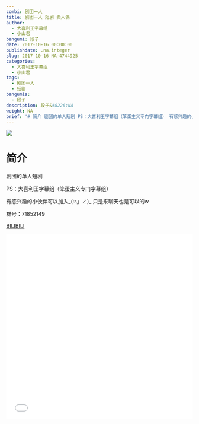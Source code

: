 ```yaml
---
combi: 剧团一人
title: 剧团一人 短剧 卖人偶
author:
  - 大喜利王字幕组
  - 小山君
bangumi: 段子
date: 2017-10-16 00:00:00
publishdate: .na.integer
slug: 2017-10-16-NA-4744925
categories:
  - 大喜利王字幕组
  - 小山君
tags:
  - 剧团一人
  - 短剧
bangumis:
  - 段子
description: 段子&#8226;NA
weight: NA
brief: '# 简介 剧团的单人短剧 PS：大喜利王字幕组（笨蛋主义专门字幕组） 有感兴趣的小伙伴可以加入_(:з」∠)_ 只是来聊天也是可以的w 群号：71852149'
---
```


![](https://i.imgur.com/IQzRGJO.jpg)

# 简介  
剧团的单人短剧


PS：大喜利王字幕组（笨蛋主义专门字幕组） 


有感兴趣的小伙伴可以加入_(:з」∠)_  只是来聊天也是可以的w


群号：71852149

  [BILIBILI](https://www.bilibili.com/video/av4744925/)


<div class="vcontainer">  <iframe class='video' src="//www.bilibili.com/blackboard/player.html?aid=4744925" width="100%" height="500" frameborder="0" allowfullscreen="allowfullscreen"></iframe></div>
